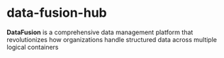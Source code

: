 # data-fusion-hub
**DataFusion** is a comprehensive data management platform that revolutionizes how organizations handle structured data across multiple logical containers
